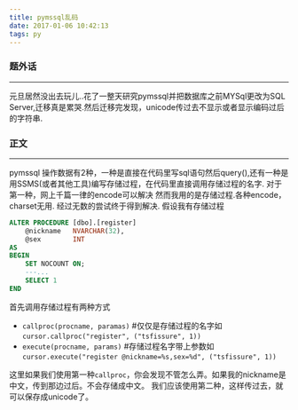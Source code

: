 ```yaml
---
title: pymssql乱码
date: 2017-01-06 10:42:13
tags: py
---
```


### 题外话
---
元旦居然没出去玩儿..花了一整天研究pymssql并把数据库之前MYSql更改为SQL Server,迁移真是累哭.然后迁移完发现，unicode传过去不显示或者显示编码过后的字符串.

<!-- more -->
### 正文
---
pymssql 操作数据有2种，一种是直接在代码里写sql语句然后query(),还有一种是用SSMS(或者其他工具)编写存储过程，在代码里直接调用存储过程的名字.
对于第一种，网上千篇一律的encode可以解决
然而我用的是存储过程.各种encode，charset无用.
经过无数的尝试终于得到解决.
假设我有存储过程
```sql
ALTER PROCEDURE [dbo].[register]
    @nickname   NVARCHAR(32),
    @sex        INT
AS
BEGIN
    SET NOCOUNT ON;
    ---...
    SELECT 1
END
```
首先调用存储过程有两种方式
- `callproc(procname, paramas)` #仅仅是存储过程的名字如 `cursor.callproc("register", ("tsfissure", 1))`
- `execute(procname, params)` #存储过程名字带上参数如 `cursor.execute("register @nickname=%s,sex=%d", ("tsfissure", 1))`

这里如果我们使用第一种`callproc`，你会发现不管怎么弄。如果我的nickname是中文，传到那边过后。不会存储成中文。
我们应该使用第二种，这样传过去，就可以保存成unicode了。
